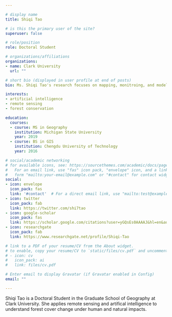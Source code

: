 ```yaml
---

# display name
title: Shiqi Tao

# is this the primary user of the site?
superuser: false

# role/position
role: Doctoral Student

# organizations/affiliations
organizations:
- name: Clark University
  url: ""

# short bio (displayed in user profile at end of posts)
bio: Ms. Shiqi Tao's research focuses on mapping, monitroing, and modeling forest dynamics with satellite observations. 

interests:
- artificial intelligence
- remote sensing
- forest conservation

education:
  courses:
  - course: MS in Geography
    institution: Michigan State University
    year: 2019
  - course: BS in GIS
    institution: Chengdu University of Technology
    year: 2016

# social/academic networking
# for available icons, see: https://sourcethemes.com/academic/docs/page-builder/#icons
#   For an email link, use "fas" icon pack, "envelope" icon, and a link in the
#   form "mailto:your-email@example.com" or "#contact" for contact widget.
social:
- icon: envelope
  icon_pack: fas
  link: '#contact'  # For a direct email link, use "mailto:test@example.org".
- icon: twitter
  icon_pack: fab
  link: https://twitter.com/shi7tao
- icon: google-scholar
  icon_pack: fas
  link: https://scholar.google.com/citations?user=yGQsEs0AAAAJ&hl=en&authuser=1
- icon: researchgate
  icon_pack: fab
  link: https://www.researchgate.net/profile/Shiqi-Tao

# link to a PDF of your resume/CV from the About widget.
# to enable, copy your resume/CV to `static/files/cv.pdf` and uncomment the lines below.
# - icon: cv
#   icon_pack: ai
#   link: files/cv.pdf

# Enter email to display Gravatar (if Gravatar enabled in Config)
email: ""

---
```


Shiqi Tao is a Doctoral Student in the Graduate School of Geography at Clark University. 
She applies remote sensing and artifical intelligence to understand forest cover change under human and natural impacts.
